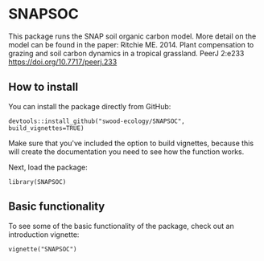 # SNAPSOC
This package runs the SNAP soil organic carbon model. More detail on the model can be found in the paper:
Ritchie ME. 2014. Plant compensation to grazing and soil carbon dynamics in a tropical grassland. PeerJ 2:e233 https://doi.org/10.7717/peerj.233

## How to install
You can install the package directly from GitHub:
```
devtools::install_github("swood-ecology/SNAPSOC", build_vignettes=TRUE)
```

Make sure that you've included the option to build vignettes, because this will create the documentation you need to see how the function works.

Next, load the package:
```
library(SNAPSOC)
```

## Basic functionality
To see some of the basic functionality of the package, check out an introduction vignette:
```
vignette("SNAPSOC")
```
